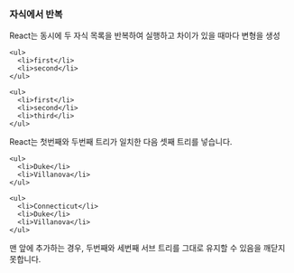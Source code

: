 ### 자식에서 반복
React는 동시에 두 자식 목록을 반복하여 실행하고 차이가 있을 때마다 변형을 생성
```
<ul>
  <li>first</li>
  <li>second</li>
</ul>

<ul>
  <li>first</li>
  <li>second</li>
  <li>third</li>
</ul>
```
React는 첫번째와 두번째 트리가 일치한 다음 셋째 트리를 넣습니다.

```
<ul>
  <li>Duke</li>
  <li>Villanova</li>
</ul>

<ul>
  <li>Connecticut</li>
  <li>Duke</li>
  <li>Villanova</li>
</ul>
```

맨 앞에 추가하는 경우, 두번째와 세번째 서브 트리를 그대로 유지할 수 있음을 깨닫지 못합니다.
